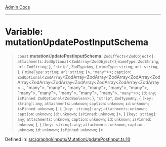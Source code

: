 [Admin Docs](/)

***

# Variable: mutationUpdatePostInputSchema

> `const` **mutationUpdatePostInputSchema**: `ZodEffects`\<`ZodObject`\<\{ `attachments`: `ZodOptional`\<`ZodArray`\<`ZodObject`\<\{ `mimeType`: `ZodString`; `url`: `ZodString`; \}, `"strip"`, `ZodTypeAny`, \{ `mimeType`: `string`; `url`: `string`; \}, \{ `mimeType`: `string`; `url`: `string`; \}\>, `"many"`\>\>; `caption`: `ZodOptional`\<`ZodArray`\<ZodArray\<ZodArray\<ZodArray\<ZodArray\<ZodArray\<ZodArray\<ZodArray\<ZodArray\<ZodArray\<ZodArray\<ZodArray\<..., "many"\>, "many"\>, "many"\>, "many"\>, "many"\>, "many"\>, "many"\>, "many"\>, "many"\>, "many"\>, "many"\>, `"many"`\>\>; `id`: `any`; `isPinned`: `ZodOptional`\<`ZodBoolean`\>; \}, `"strip"`, `ZodTypeAny`, \{ `[key: string]`: `any`;  `attachments`: `unknown`; `caption`: `unknown`; `id`: `unknown`; `isPinned`: `unknown`; \}, \{ `[key: string]`: `any`;  `attachments`: `unknown`; `caption`: `unknown`; `id`: `unknown`; `isPinned`: `unknown`; \}\>, \{ `[key: string]`: `any`;  `attachments`: `unknown`; `caption`: `unknown`; `id`: `unknown`; `isPinned`: `unknown`; \}, \{ `[key: string]`: `any`;  `attachments`: `unknown`; `caption`: `unknown`; `id`: `unknown`; `isPinned`: `unknown`; \}\>

Defined in: [src/graphql/inputs/MutationUpdatePostInput.ts:10](https://github.com/NishantSinghhhhh/talawa-api/blob/69de67039e23da5433da6bf054785223c86c0ed1/src/graphql/inputs/MutationUpdatePostInput.ts#L10)
